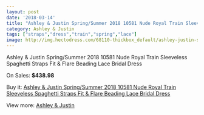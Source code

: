 ```yaml
---
layout: post
date: '2018-03-14'
title: "Ashley & Justin Spring/Summer 2018 10581 Nude Royal Train Sleeveless Spaghetti Straps Fit & Flare Beading Lace Bridal Dress"
category: Ashley & Justin
tags: ["straps","dress","train","spring","lace"]
image: http://img.hectodress.com/68110-thickbox_default/ashley-justin-spring-summer-2018-10581-nude-royal-train-sleeveless-spaghetti-straps-fit-flare-beading-lace-bridal-dress.jpg
---
```

Ashley & Justin Spring/Summer 2018 10581 Nude Royal Train Sleeveless Spaghetti Straps Fit & Flare Beading Lace Bridal Dress

On Sales: **$438.98**
<a href="https://www.hectodress.com/ashley-justin/21593-ashley-justin-spring-summer-2018-10581-nude-royal-train-sleeveless-spaghetti-straps-fit-flare-beading-lace-bridal-dress.html"><amp-img layout="responsive" width="600" height="600" src="//img.hectodress.com/68110-thickbox_default/ashley-justin-spring-summer-2018-10581-nude-royal-train-sleeveless-spaghetti-straps-fit-flare-beading-lace-bridal-dress.jpg" alt="Ashley & Justin Spring/Summer 2018 10581 Nude Royal Train Sleeveless Spaghetti Straps Fit & Flare Beading Lace Bridal Dress 0" /></a>
<a href="https://www.hectodress.com/ashley-justin/21593-ashley-justin-spring-summer-2018-10581-nude-royal-train-sleeveless-spaghetti-straps-fit-flare-beading-lace-bridal-dress.html"><amp-img layout="responsive" width="600" height="600" src="//img.hectodress.com/68116-thickbox_default/ashley-justin-spring-summer-2018-10581-nude-royal-train-sleeveless-spaghetti-straps-fit-flare-beading-lace-bridal-dress.jpg" alt="Ashley & Justin Spring/Summer 2018 10581 Nude Royal Train Sleeveless Spaghetti Straps Fit & Flare Beading Lace Bridal Dress 1" /></a>
<a href="https://www.hectodress.com/ashley-justin/21593-ashley-justin-spring-summer-2018-10581-nude-royal-train-sleeveless-spaghetti-straps-fit-flare-beading-lace-bridal-dress.html"><amp-img layout="responsive" width="600" height="600" src="//img.hectodress.com/68115-thickbox_default/ashley-justin-spring-summer-2018-10581-nude-royal-train-sleeveless-spaghetti-straps-fit-flare-beading-lace-bridal-dress.jpg" alt="Ashley & Justin Spring/Summer 2018 10581 Nude Royal Train Sleeveless Spaghetti Straps Fit & Flare Beading Lace Bridal Dress 2" /></a>
<a href="https://www.hectodress.com/ashley-justin/21593-ashley-justin-spring-summer-2018-10581-nude-royal-train-sleeveless-spaghetti-straps-fit-flare-beading-lace-bridal-dress.html"><amp-img layout="responsive" width="600" height="600" src="//img.hectodress.com/68114-thickbox_default/ashley-justin-spring-summer-2018-10581-nude-royal-train-sleeveless-spaghetti-straps-fit-flare-beading-lace-bridal-dress.jpg" alt="Ashley & Justin Spring/Summer 2018 10581 Nude Royal Train Sleeveless Spaghetti Straps Fit & Flare Beading Lace Bridal Dress 3" /></a>
<a href="https://www.hectodress.com/ashley-justin/21593-ashley-justin-spring-summer-2018-10581-nude-royal-train-sleeveless-spaghetti-straps-fit-flare-beading-lace-bridal-dress.html"><amp-img layout="responsive" width="600" height="600" src="//img.hectodress.com/68113-thickbox_default/ashley-justin-spring-summer-2018-10581-nude-royal-train-sleeveless-spaghetti-straps-fit-flare-beading-lace-bridal-dress.jpg" alt="Ashley & Justin Spring/Summer 2018 10581 Nude Royal Train Sleeveless Spaghetti Straps Fit & Flare Beading Lace Bridal Dress 4" /></a>
<a href="https://www.hectodress.com/ashley-justin/21593-ashley-justin-spring-summer-2018-10581-nude-royal-train-sleeveless-spaghetti-straps-fit-flare-beading-lace-bridal-dress.html"><amp-img layout="responsive" width="600" height="600" src="//img.hectodress.com/68112-thickbox_default/ashley-justin-spring-summer-2018-10581-nude-royal-train-sleeveless-spaghetti-straps-fit-flare-beading-lace-bridal-dress.jpg" alt="Ashley & Justin Spring/Summer 2018 10581 Nude Royal Train Sleeveless Spaghetti Straps Fit & Flare Beading Lace Bridal Dress 5" /></a>
<a href="https://www.hectodress.com/ashley-justin/21593-ashley-justin-spring-summer-2018-10581-nude-royal-train-sleeveless-spaghetti-straps-fit-flare-beading-lace-bridal-dress.html"><amp-img layout="responsive" width="600" height="600" src="//img.hectodress.com/68111-thickbox_default/ashley-justin-spring-summer-2018-10581-nude-royal-train-sleeveless-spaghetti-straps-fit-flare-beading-lace-bridal-dress.jpg" alt="Ashley & Justin Spring/Summer 2018 10581 Nude Royal Train Sleeveless Spaghetti Straps Fit & Flare Beading Lace Bridal Dress 6" /></a>

Buy it: [Ashley & Justin Spring/Summer 2018 10581 Nude Royal Train Sleeveless Spaghetti Straps Fit & Flare Beading Lace Bridal Dress](https://www.hectodress.com/ashley-justin/21593-ashley-justin-spring-summer-2018-10581-nude-royal-train-sleeveless-spaghetti-straps-fit-flare-beading-lace-bridal-dress.html "Ashley & Justin Spring/Summer 2018 10581 Nude Royal Train Sleeveless Spaghetti Straps Fit & Flare Beading Lace Bridal Dress")

View more: [Ashley & Justin](https://www.hectodress.com/394-ashley-justin "Ashley & Justin")